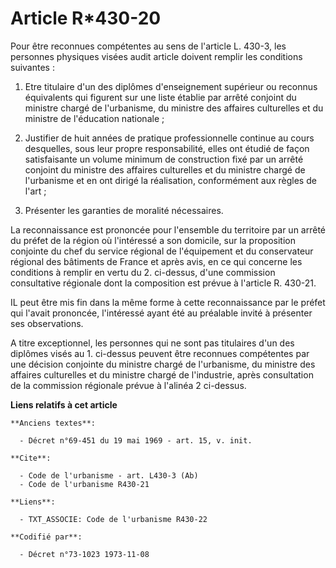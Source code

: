 # Article R*430-20

Pour être reconnues compétentes au sens de l'article L. 430-3, les personnes physiques visées audit article doivent remplir
les conditions suivantes :

1. Etre titulaire d'un des diplômes d'enseignement supérieur ou reconnus équivalents qui figurent sur une liste établie par
arrêté conjoint du ministre chargé de l'urbanisme, du ministre des affaires culturelles et du ministre de l'éducation
nationale ;

2. Justifier de huit années de pratique professionnelle continue au cours desquelles, sous leur propre responsabilité, elles
ont étudié de façon satisfaisante un volume minimum de construction fixé par un arrêté conjoint du ministre des affaires
culturelles et du ministre chargé de l'urbanisme et en ont dirigé la réalisation, conformément aux règles de l'art ;

3. Présenter les garanties de moralité nécessaires.

La reconnaissance est prononcée pour l'ensemble du territoire par un arrêté du préfet de la région où l'intéressé a son
domicile, sur la proposition conjointe du chef du service régional de l'équipement et du conservateur régional des bâtiments
de France et après avis, en ce qui concerne les conditions à remplir en vertu du 2. ci-dessus, d'une commission consultative
régionale dont la composition est prévue à l'article R. 430-21.

IL peut être mis fin dans la même forme à cette reconnaissance par le préfet qui l'avait prononcée, l'intéressé ayant été au
préalable invité à présenter ses observations.

A titre exceptionnel, les personnes qui ne sont pas titulaires d'un des diplômes visés au 1. ci-dessus peuvent être reconnues
compétentes par une décision conjointe du ministre chargé de l'urbanisme, du ministre des affaires culturelles et du ministre
chargé de l'industrie, après consultation de la commission régionale prévue à l'alinéa 2 ci-dessus.

**Liens relatifs à cet article**

	**Anciens textes**:

	  - Décret n°69-451 du 19 mai 1969 - art. 15, v. init.

	**Cite**:

	  - Code de l'urbanisme - art. L430-3 (Ab)
	  - Code de l'urbanisme R430-21

	**Liens**:

	  - TXT_ASSOCIE: Code de l'urbanisme R430-22

	**Codifié par**:

	  - Décret n°73-1023 1973-11-08
